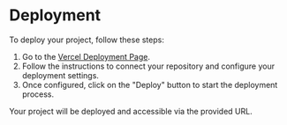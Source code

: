 # Deployment

To deploy your project, follow these steps:

1. Go to the [Vercel Deployment Page](https://vercel.com/new?teamSlug=darkbenkys-projects).
2. Follow the instructions to connect your repository and configure your deployment settings.
3. Once configured, click on the "Deploy" button to start the deployment process.

Your project will be deployed and accessible via the provided URL.